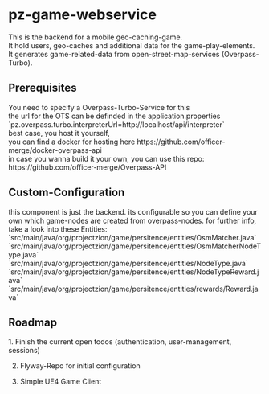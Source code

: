 <h1>pz-game-webservice</h1>

This is the backend for a mobile geo-caching-game.<br />
It hold users, geo-caches and additional data for the game-play-elements.<br />
It generates game-related-data from open-street-map-services (Overpass-Turbo).<br />

<h2>Prerequisites</h2>
You need to specify a Overpass-Turbo-Service for this <br />
the url for the OTS can be definded in the application.properties<br />
`pz.overpass.turbo.interpreterUrl=http://localhost/api/interpreter`<br />
best case, you host it yourself, <br />
you can find a docker for hosting here https://github.com/officer-merge/docker-overpass-api <br />
in case you wanna build it your own, you can use this repo: https://github.com/officer-merge/Overpass-API <br />

<h2>Custom-Configuration</h2>
this component is just the backend.
its configurable so you can define your own which game-nodes are created from overpass-nodes.
for further info, take a look into these Entities:<br />
`src/main/java/org/projectzion/game/persitence/entities/OsmMatcher.java`<br />
`src/main/java/org/projectzion/game/persitence/entities/OsmMatcherNodeType.java`<br />
`src/main/java/org/projectzion/game/persitence/entities/NodeType.java`<br />
`src/main/java/org/projectzion/game/persitence/entities/NodeTypeReward.java`<br />
`src/main/java/org/projectzion/game/persitence/entities/rewards/Reward.java`<br />

<h2>Roadmap</h2>
1. Finish the current open todos (authentication, user-management, sessions)

2. Flyway-Repo for initial configuration

3. Simple UE4 Game Client